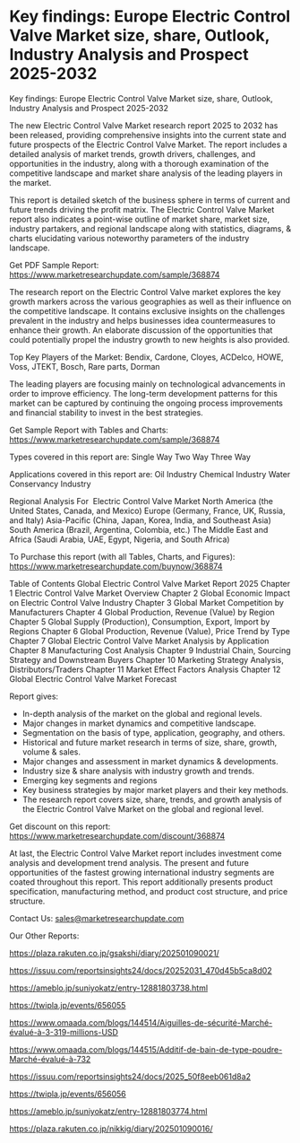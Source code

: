 # Key findings: Europe Electric Control Valve Market size, share, Outlook, Industry Analysis and Prospect 2025-2032
Key findings: Europe Electric Control Valve Market size, share, Outlook, Industry Analysis and Prospect 2025-2032

The new Electric Control Valve Market research report 2025 to 2032 has been released, providing comprehensive insights into the current state and future prospects of the Electric Control Valve Market. The report includes a detailed analysis of market trends, growth drivers, challenges, and opportunities in the industry, along with a thorough examination of the competitive landscape and market share analysis of the leading players in the market.

This report is detailed sketch of the business sphere in terms of current and future trends driving the profit matrix. The Electric Control Valve Market report also indicates a point-wise outline of market share, market size, industry partakers, and regional landscape along with statistics, diagrams, & charts elucidating various noteworthy parameters of the industry landscape.

Get PDF Sample Report: https://www.marketresearchupdate.com/sample/368874

The research report on the Electric Control Valve market explores the key growth markers across the various geographies as well as their influence on the competitive landscape. It contains exclusive insights on the challenges prevalent in the industry and helps businesses idea countermeasures to enhance their growth. An elaborate discussion of the opportunities that could potentially propel the industry growth to new heights is also provided.

Top Key Players of the Market:
Bendix, Cardone, Cloyes, ACDelco, HOWE, Voss, JTEKT, Bosch, Rare parts, Dorman


The leading players are focusing mainly on technological advancements in order to improve efficiency. The long-term development patterns for this market can be captured by continuing the ongoing process improvements and financial stability to invest in the best strategies.

Get Sample Report with Tables and Charts: https://www.marketresearchupdate.com/sample/368874

Types covered in this report are:
Single Way
Two Way
Three Way


Applications covered in this report are:
Oil Industry
Chemical Industry
Water Conservancy Industry


Regional Analysis For  Electric Control Valve Market
North America (the United States, Canada, and Mexico)
Europe (Germany, France, UK, Russia, and Italy)
Asia-Pacific (China, Japan, Korea, India, and Southeast Asia)
South America (Brazil, Argentina, Colombia, etc.)
The Middle East and Africa (Saudi Arabia, UAE, Egypt, Nigeria, and South Africa)

To Purchase this report (with all Tables, Charts, and Figures): https://www.marketresearchupdate.com/buynow/368874

Table of Contents
Global Electric Control Valve Market Report 2025
Chapter 1 Electric Control Valve Market Overview
Chapter 2 Global Economic Impact on Electric Control Valve Industry
Chapter 3 Global Market Competition by Manufacturers
Chapter 4 Global Production, Revenue (Value) by Region
Chapter 5 Global Supply (Production), Consumption, Export, Import by Regions
Chapter 6 Global Production, Revenue (Value), Price Trend by Type
Chapter 7 Global Electric Control Valve Market Analysis by Application
Chapter 8 Manufacturing Cost Analysis
Chapter 9 Industrial Chain, Sourcing Strategy and Downstream Buyers
Chapter 10 Marketing Strategy Analysis, Distributors/Traders
Chapter 11 Market Effect Factors Analysis
Chapter 12 Global Electric Control Valve Market Forecast

Report gives:

- In-depth analysis of the market on the global and regional levels.
- Major changes in market dynamics and competitive landscape.
- Segmentation on the basis of type, application, geography, and others.
- Historical and future market research in terms of size, share, growth, volume & sales.
- Major changes and assessment in market dynamics & developments.
- Industry size & share analysis with industry growth and trends.
- Emerging key segments and regions
- Key business strategies by major market players and their key methods.
- The research report covers size, share, trends, and growth analysis of the Electric Control Valve Market on the global and regional level.

Get discount on this report: https://www.marketresearchupdate.com/discount/368874

At last, the Electric Control Valve Market report includes investment come analysis and development trend analysis. The present and future opportunities of the fastest growing international industry segments are coated throughout this report. This report additionally presents product specification, manufacturing method, and product cost structure, and price structure.

Contact Us:
sales@marketresearchupdate.com

Our Other Reports:

https://plaza.rakuten.co.jp/gsakshi/diary/202501090021/

https://issuu.com/reportsinsights24/docs/20252031_470d45b5ca8d02

https://ameblo.jp/suniyokatz/entry-12881803738.html

https://twipla.jp/events/656055

https://www.omaada.com/blogs/144514/Aiguilles-de-sécurité-Marché-évalué-à-3-319-millions-USD

https://www.omaada.com/blogs/144515/Additif-de-bain-de-type-poudre-Marché-évalué-à-732

https://issuu.com/reportsinsights24/docs/2025_50f8eeb061d8a2

https://twipla.jp/events/656056

https://ameblo.jp/suniyokatz/entry-12881803774.html

https://plaza.rakuten.co.jp/nikkig/diary/202501090016/
